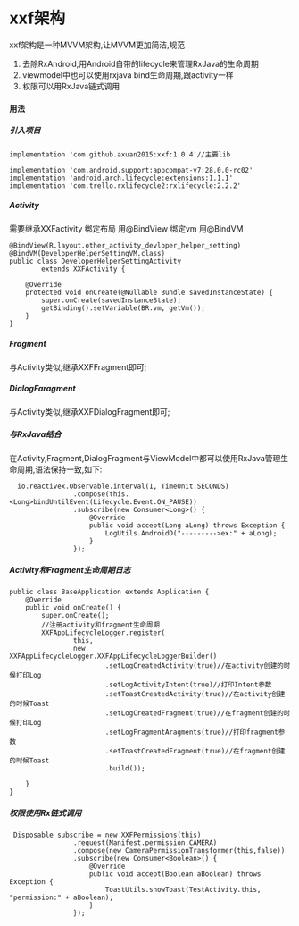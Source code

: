 # xxf架构
xxf架构是一种MVVM架构,让MVVM更加简洁,规范
1. 去除RxAndroid,用Android自带的lifecycle来管理RxJava的生命周期
2. viewmodel中也可以使用rxjava bind生命周期,跟activity一样
3. 权限可以用RxJava链式调用

#### 用法
##### 引入项目
    implementation 'com.github.axuan2015:xxf:1.0.4'//主要lib

    implementation 'com.android.support:appcompat-v7:28.0.0-rc02'
    implementation 'android.arch.lifecycle:extensions:1.1.1'
    implementation 'com.trello.rxlifecycle2:rxlifecycle:2.2.2'

##### Activity
需要继承XXFactivity
绑定布局 用@BindView
绑定vm  用@BindVM

    @BindView(R.layout.other_activity_devloper_helper_setting)
    @BindVM(DeveloperHelperSettingVM.class)
    public class DeveloperHelperSettingActivity
            extends XXFActivity {

        @Override
        protected void onCreate(@Nullable Bundle savedInstanceState) {
            super.onCreate(savedInstanceState);
            getBinding().setVariable(BR.vm, getVm());
        }
    }

##### Fragment
与Activity类似,继承XXFFragment即可;

##### DialogFaragment
与Activity类似,继承XXFDialogFragment即可;

##### 与RxJava结合
在Activity,Fragment,DialogFragment与ViewModel中都可以使用RxJava管理生命周期,语法保持一致,如下:


      io.reactivex.Observable.interval(1, TimeUnit.SECONDS)
                    .compose(this.<Long>bindUntilEvent(Lifecycle.Event.ON_PAUSE))
                    .subscribe(new Consumer<Long>() {
                        @Override
                        public void accept(Long aLong) throws Exception {
                            LogUtils.AndroidD("--------->ex:" + aLong);
                        }
                    });

##### Activity和Fragment生命周期日志

    public class BaseApplication extends Application {
        @Override
        public void onCreate() {
            super.onCreate();
            //注册activity和fragment生命周期
            XXFAppLifecycleLogger.register(
                    this,
                    new XXFAppLifecycleLogger.XXFAppLifecycleLoggerBuilder()
                            .setLogCreatedActivity(true)//在activity创建的时候打印Log
                            .setLogActivityIntent(true)//打印Intent参数
                            .setToastCreatedActivity(true)//在activity创建的时候Toast
                            .setLogCreatedFragment(true)//在fragment创建的时候打印Log
                            .setLogFragmentAragments(true)//打印fragment参数
                            .setToastCreatedFragment(true)//在fragment创建的时候Toast
                            .build());

        }
    }

##### 权限使用Rx链式调用

     Disposable subscribe = new XXFPermissions(this)
                    .request(Manifest.permission.CAMERA)
                    .compose(new CameraPermissionTransformer(this,false))
                    .subscribe(new Consumer<Boolean>() {
                        @Override
                        public void accept(Boolean aBoolean) throws Exception {
                            ToastUtils.showToast(TestActivity.this, "permission:" + aBoolean);
                        }
                    });

